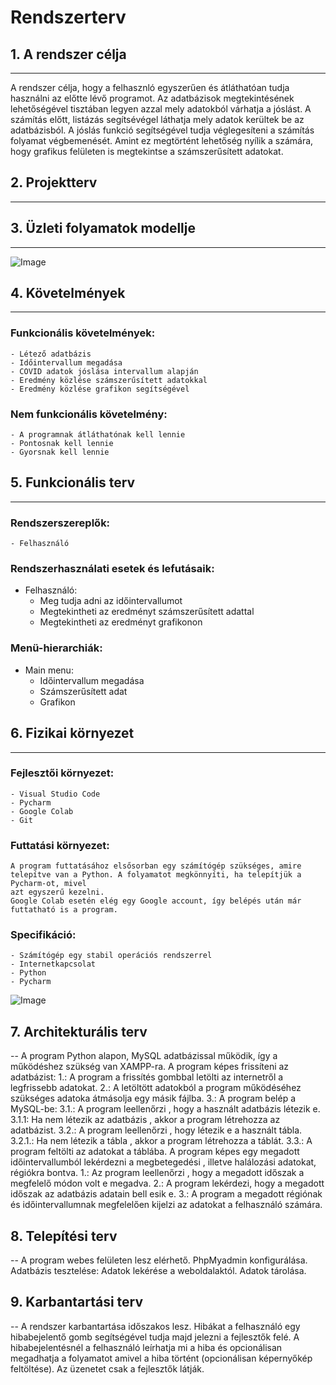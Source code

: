 # Rendszerterv

## 1. A rendszer célja
---

A rendszer célja, hogy a felhasznló egyszerűen és átláthatóan tudja használni az előtte lévő programot. Az adatbázisok megtekintésének lehetőségével
tisztában legyen azzal mely adatokból várhatja a jóslást. A számítás előtt, listázás segítsévégel láthatja mely adatok kerültek be az adatbázisból.
A jóslás funkció segítségével tudja véglegesíteni a számítás folyamat végbemenését. Amint ez megtörtént lehetőség nyílik a számára, hogy
grafikus felületen is megtekintse a számszerűsített adatokat.

## 2. Projektterv
---

## 3. Üzleti folyamatok modellje
---
![Image](https://github.com/utassydenis/AFP2021_1_K0800_Csapat4_Covid_Big/blob/main/pictures/ÜzletiFolyamatok.png)

## 4. Követelmények
---
### Funkcionális követelmények:
    - Létező adatbázis
    - Időintervallum megadása
    - COVID adatok jóslása intervallum alapján
    - Eredmény közlése számszerűsített adatokkal
    - Eredmény közlése grafikon segítségével

### Nem funkcionális követelmény:
    - A programnak átláthatónak kell lennie
    - Pontosnak kell lennie
    - Gyorsnak kell lennie

## 5. Funkcionális terv
---
### Rendszerszereplők:
    - Felhasználó

### Rendszerhasználati esetek és lefutásaik:

* Felhasználó:
    - Meg tudja adni az időintervallumot
    - Megtekintheti az eredményt számszerűsített adattal
    - Megtekintheti az eredményt grafikonon

### Menü-hierarchiák:

* Main menu:
    - Időintervallum megadása
    - Számszerűsített adat
    - Grafikon

## 6. Fizikai környezet
---
### Fejlesztői környezet:
    - Visual Studio Code
    - Pycharm
    - Google Colab
    - Git

### Futtatási környezet:
    A program futtatásához elsősorban egy számítógép szükséges, amire telepítve van a Python. A folyamatot megkönnyíti, ha telepítjük a Pycharm-ot, mivel
    azt egyszerű kezelni.
    Google Colab esetén elég egy Google account, így belépés után már futtatható is a program.

### Specifikáció:
    - Számítógép egy stabil operációs rendszerrel
    - Internetkapcsolat
    - Python
    - Pycharm

![Image](https://github.com/utassydenis/AFP2021_1_K0800_Csapat4_Covid_Big/blob/main/pictures/Rendszerterv%20-%20fizikai%20k%C3%B6rnyezet.jpg)

## 7. Architekturális terv
--
A program Python alapon, MySQL adatbázissal működik, így a működéshez szükség van XAMPP-ra.
A program képes frissíteni az adatbázist:
    1.: A program a frissítés gombbal letölti az internetről a legfrissebb adatokat.
    2.: A letöltött adatokból a program működéséhez szükséges adatoka átmásolja egy másik fájlba.
    3.: A program belép a MySQL-be:
        3.1.: A program leellenőrzi , hogy a használt adatbázis létezik e.
            3.1.1: Ha nem létezik az adatbázis , akkor a program létrehozza az adatbázist.
        3.2.: A program leellenőrzi , hogy létezik e a használt tábla.
            3.2.1.: Ha nem létezik a tábla , akkor a program létrehozza a táblát.
        3.3.: A program feltölti az adatokat a táblába.
A program képes egy megadott időintervallumból lekérdezni a megbetegedési , illetve halálozási adatokat, régiókra bontva.
    1.: Az program leellenőrzi , hogy a megadott időszak a megfelelő módon volt e megadva.
    2.: A program lekérdezi, hogy a megadott időszak az adatbázis adatain bell esik e.
    3.: A program a megadott régiónak és időintervallumnak megfelelően kijelzi az adatokat a felhasználó számára.


## 8. Telepítési terv
--
A program webes felületen lesz elérhető.
PhpMyadmin konfigurálása.
Adatbázis tesztelése:
    Adatok lekérése a weboldalaktól.
    Adatok tárolása.


## 9. Karbantartási terv
--
A rendszer karbantartása időszakos lesz. Hibákat a felhasználó egy hibabejelentő gomb segítségével tudja majd jelezni a fejlesztők felé.
A hibabejelentésnél a felhasználó leírhatja mi a hiba és opcionálisan megadhatja a folyamatot amivel a hiba történt (opcionálisan képernyőkép feltöltése). Az üzenetet csak a fejlesztők látják.